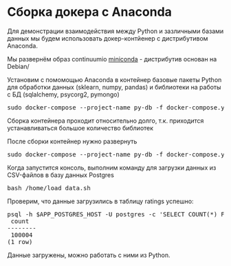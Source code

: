 # Сборка докера с Anaconda

Для демонстрации взаимодействия между Python и зазличными базами данных мы будем использовать докер-контйенер с дистрибутивом Anaconda.

Мы развернём образ continuumio [miniconda](https://hub.docker.com/r/continuumio/miniconda3/) - дистрибутив основан на Debian/

Установим с помомощью Anaconda в контейнер базовые пакеты Python для обработки данных (sklearn, numpy, pandas) и библиотеки на работы с БД (sqlalchemy, psycorg2, pymongo)

<pre>
sudo docker-compose --project-name py-db -f docker-compose.yml up --build -d
</pre>

Сборка контейнера проходит относительно долго, т.к. приходится устанавливаться большое количество библиотек

После сборки контейнер нужно развернуть
<pre>
sudo docker-compose --project-name py-db -f docker-compose.yml run --rm python-db
</pre>

Когда запустится консоль, выполним команду для загрузки данных из CSV-файлов в базу данных Postgres
<pre>
bash /home/load_data.sh
</pre>

Проверим, что данные загрузились в таблицу ratings успешно:

<pre>
psql -h $APP_POSTGRES_HOST -U postgres -c 'SELECT COUNT(*) FROM ratings;'
 count
--------
 100004
(1 row)
</pre>

Данные загружены, можно работать с ними из Python.